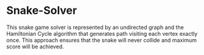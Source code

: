 # Snake-Solver
This snake game solver is represented by an undirected graph and the Hamiltonian Cycle algorithm that generates path visiting each vertex exactly once. This approach ensures that the snake will never collide and maximum score will be achieved. 
